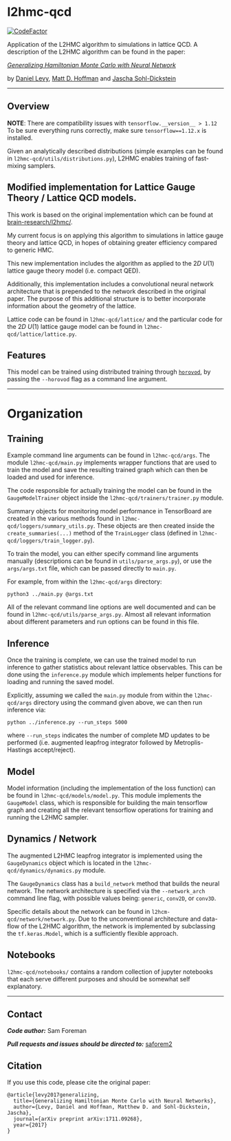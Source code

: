 # l2hmc-qcd

[![CodeFactor](https://www.codefactor.io/repository/github/saforem2/l2hmc-qcd/badge)](https://www.codefactor.io/repository/github/saforem2/l2hmc-qcd)

Application of the L2HMC algorithm to simulations in lattice QCD. A description
of the L2HMC algorithm can be found in the paper:

[*Generalizing Hamiltonian Monte Carlo with Neural Network*](https://arxiv.org/abs/1711.09268)

by [Daniel Levy](http://ai.stanford.edu/~danilevy), [Matt D. Hoffman](http://matthewdhoffman.com/) and [Jascha Sohl-Dickstein](sohldickstein.com)

---

## Overview

**NOTE**: There are compatibility issues with `tensorflow.__version__ > 1.12` To be sure everything runs correctly, make sure `tensorflow==1.12.x` is installed.

Given an analytically described distributions (simple examples can be found in
`l2hmc-qcd/utils/distributions.py`), L2HMC enables training of fast-mixing samplers.

## Modified implementation for Lattice Gauge Theory / Lattice QCD models. 

This work is based on the original implementation which can be found at
[brain-research/l2hmc/](https://github.com/brain-research/l2hmc). 

My current focus is on applying this algorithm to simulations in lattice gauge
theory and lattice QCD, in hopes of obtaining greater efficiency compared to
generic HMC.

This new implementation includes the algorithm as applied to the $2D$ $U{(1)}$ lattice gauge theory model (i.e. compact QED).

Additionally, this implementation includes a convolutional neural network
architecture that is prepended to the network described in the original paper.
The purpose of this additional structure is to better incorporate information
about the geometry of the lattice.

Lattice code can be found in `l2hmc-qcd/lattice/` and the particular code for the
$2D$ $U{(1)}$ lattice gauge model can be found in `l2hmc-qcd/lattice/lattice.py`.

## Features

This model can be trained using distributed training through [`horovod`](https://github.com/horovod/horovod), by passing the `--horovod` flag as a command line argument. 

---

# Organization

## Training

Example command line arguments can be found in `l2hmc-qcd/args`. The module `l2hmc-qcd/main.py` implements wrapper functions that are used to train the model and save the resulting trained graph which can then be loaded and used for inference.

The code responsible for actually training the model can be found in the
`GaugeModelTrainer` object inside the `l2hmc-qcd/trainers/trainer.py` module.

Summary objects for monitoring model performance in TensorBoard are created in the various methods found in `l2hmc-qcd/loggers/summary_utils.py`. These objects are then created inside the `create_summaries(...)` method of the `TrainLogger` class (defined in `l2hmc-qcd/loggers/train_logger.py`).

To train the model, you can either specify command line arguments manually
(descriptions can be found in `utils/parse_args.py`), or use the
`args/args.txt` file, which can be passed directly to `main.py`.

For example, from within the `l2hmc-qcd/args` directory:
```
python3 ../main.py @args.txt
```

All of the relevant command line options are well documented and can be found in `l2hmc-qcd/utils/parse_args.py`. Almost all relevant information about different parameters and run options can be found in this file.

## Inference

Once the training is complete, we can use the trained model to run inference
to gather statistics about relevant lattice observables. This can be done using
the `inference.py` module which implements helper functions for loading and
running the saved model.

Explicitly, assuming we called the `main.py` module from within the 
`l2hmc-qcd/args` directory using the command given above, we can then run
inference via:

```
python ../inference.py --run_steps 5000
```

where `--run_steps` indicates the number of complete MD updates to be performed
(i.e. augmented leapfrog integrator followed by Metroplis-Hastings
accept/reject).

## Model

Model information (including the implementation of the loss function) can be found in `l2hmc-qcd/models/model.py`. This module implements the `GaugeModel` class, which is responsible for building the main tensorflow graph and creating all the relevant tensorflow operations for training and running the L2HMC sampler.

## Dynamics / Network

The augmented L2HMC leapfrog integrator is implemented using the
`GaugeDynamics` object which is located in the `l2hmc-qcd/dynamics/dynamics.py`
module.

The `GaugeDynamics` class has a `build_network` method that builds the neural
network. The network architecture is specified via the `--network_arch` command
line flag, with possible values being: `generic`, `conv2D`, or `conv3D`.

Specific details about the network can be found in
`l2hcm-qcd/network/network.py`. Due to the unconventional architecture
and data-flow of the L2HMC algorithm, the network is implemented by
subclassing the `tf.keras.Model`, which is a sufficiently flexible approach.

## Notebooks
`l2hmc-qcd/notebooks/` contains a random collection of jupyter notebooks that each serve different purposes and should be somewhat self explanatory.

---

## Contact

***Code author:*** Sam Foreman

***Pull requests and issues should be directed to:*** [saforem2](http://github.com/saforem2)

## Citation

If you use this code, please cite the original paper:
```
@article{levy2017generalizing,
  title={Generalizing Hamiltonian Monte Carlo with Neural Networks},
  author={Levy, Daniel and Hoffman, Matthew D. and Sohl-Dickstein, Jascha},
  journal={arXiv preprint arXiv:1711.09268},
  year={2017}
}
```
